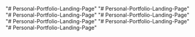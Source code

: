 "# Personal-Portfolio-Landing-Page" 
"# Personal-Portfolio-Landing-Page" 
"# Personal-Portfolio-Landing-Page" 
"# Personal-Portfolio-Landing-Page" 
"# Personal-Portfolio-Landing-Page" 
"# Personal-Portfolio-Landing-Page" 
"# Personal-Portfolio-Landing-Page" 
